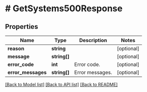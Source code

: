 # # GetSystems500Response

## Properties

Name | Type | Description | Notes
------------ | ------------- | ------------- | -------------
**reason** | **string** |  | [optional]
**message** | **string[]** |  | [optional]
**error_code** | **int** | Error code. | [optional]
**error_messages** | **string[]** | Error messages. | [optional]

[[Back to Model list]](../../README.md#models) [[Back to API list]](../../README.md#endpoints) [[Back to README]](../../README.md)
